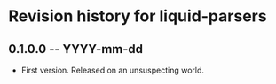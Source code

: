# Revision history for liquid-parsers

## 0.1.0.0 -- YYYY-mm-dd

* First version. Released on an unsuspecting world.

